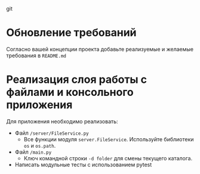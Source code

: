 git
# Обновление требований

Согласно вашей концепции проекта добавьте реализуемые и желаемые требования в `README.md`

# Реализация слоя работы с файлами и консольного приложения

Для приложения необходимо реализовать:

- Файл `/server/FileService.py`
  - Все функции модуля `server.FileService`. Используйте библиотеки `os` и `os.path`.
- Файл `/main.py`
  - Ключ командной строки `-d folder` для смены текущего каталога.
- Написать модульные тесты с использованием pytest